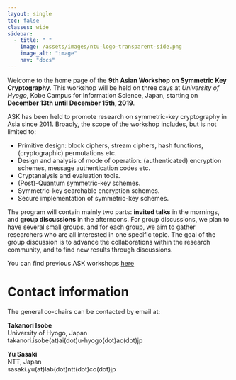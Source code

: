 ```yaml
---
layout: single
toc: false
classes: wide
sidebar:  
  - title: " "   
    image: /assets/images/ntu-logo-transparent-side.png
    image_alt: "image"
    nav: "docs"
---
```


Welcome to the home page of the **9th Asian Workshop on Symmetric Key Cryptography**. This workshop will be held on three days at *University of Hyogo*, Kobe Campus for Information Science, Japan, starting on **December 13th until December 15th, 2019**.

ASK has been held to promote research on symmetric-key cryptography in Asia since 2011. Broadly, the scope of the workshop includes, but is not limited to:

- Primitive design: block ciphers, stream ciphers, hash functions, (cryptographic) permutations etc.
- Design and analysis of mode of operation: (authenticated) encryption schemes, message authentication codes etc.
- Cryptanalysis and evaluation tools.
- (Post)-Quantum symmetric-key schemes.
- Symmetric-key searchable encryption schemes.
- Secure implementation of symmetric-key schemes.

The program will contain mainly two parts: **invited talks** in the mornings, and **group discussions** in the afternoons. For group discussions, we plan to have several small groups, and for each group, we aim to gather researchers who are all interested in one specific topic. The goal of the group discussion is to advance the collaborations within the research community, and to find new results through discussions.

You can find previous ASK workshops [here](https://askworkshop.github.io/ask/)


# Contact information

The general co-chairs can be contacted by email at:  

**Takanori Isobe**  
University of Hyogo, Japan  
takanori.isobe(at)ai(dot)u-hyogo(dot)ac(dot)jp   

**Yu Sasaki**  
NTT, Japan  
sasaki.yu(at)lab(dot)ntt(dot)co(dot)jp  

